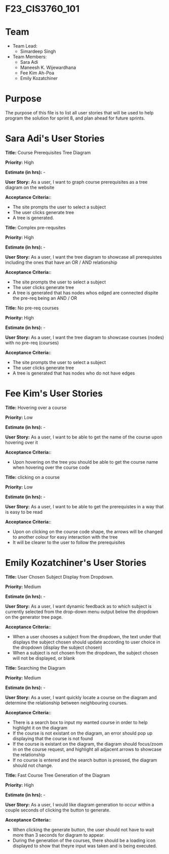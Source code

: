 # F23_CIS3760_101

# Team

-   Team Lead:
    -   Simardeep Singh
-   Team Members:
    -   Sara Adi
    -   Maneesh K. Wijewardhana
    -   Fee Kim Ah-Poa
    -   Emily Kozatchiner

# Purpose

The purpose of this file is to list all user stories that will be used to help program the solution for sprint 8, and plan ahead for future sprints.

# Sara Adi's User Stories
**Title:** Course Prerequisites Tree Diagram

**Priority:** High

**Estimate (in hrs):** -

**User Story:**  As a user, I want to graph course prerequisites as a tree diagram on the website

**Acceptance Criteria:**:

-   The site prompts the user to select a subject
-   The user clicks generate tree
-   A tree is generated.

**Title:** Complex pre-requsites

**Priority:** High

**Estimate (in hrs):** -

**User Story:**  As a user, I want the tree diagram to showcase all prerequistes including the ones that have an OR / AND relationship

**Acceptance Criteria:**:

-   The site prompts the user to select a subject
-   The user clicks generate tree
-   A tree is generated that has nodes whos edged are connected dispite the pre-req being an AND / OR

**Title:** No pre-req courses

**Priority:** High

**Estimate (in hrs):** -

**User Story:**  As a user, I want the tree diagram to showcase courses (nodes) with no pre-req (courses)

**Acceptance Criteria:**:

-   The site prompts the user to select a subject
-   The user clicks generate tree
-   A tree is generated that has nodes who do not have edges

# Fee Kim's User Stories
**Title:** Hovering over a course

**Priority:** Low

**Estimate (in hrs):** -

**User Story:**  As a user, I want to be able to get the name of the course upon hovering over it

**Acceptance Criteria:**:
-   Upon hovering on the tree you should be able to get the course name when hovering over the course code

**Title:** clicking on a course

**Priority:** Low

**Estimate (in hrs):** -

**User Story:**  As a user, I want to be able to get the prerequistes in a way that is easy to be read

**Acceptance Criteria:**:
-   Upon on clicking on the course code shape, the arrows will be changed to another colour for easy interaction with the tree
-   It will be clearer to the user to follow the prerequisites

# Emily Kozatchiner's User Stories
**Title:** User Chosen Subject Display from Dropdown.

**Priority:** Medium

**Estimate (in hrs):** -

**User Story:**  As a user, I want dynamic feedback as to which subject is currently selected from the drop-down menu output below the dropdown on the generator tree page.

**Acceptance Criteria:**:
-   When a user chooses a subject from the dropdown, the text under that displays the subject chosen should update according to user choice in the dropdown (display the subject chosen)
-   When a subject is not chosen from the dropdown, the subject chosen will not be displayed, or blank


**Title:** Searching the Diagram

**Priority:** Medium

**Estimate (in hrs):** -

**User Story:**  As a user, I want quickly locate a course on the diagram and determine the relationship between neighbouring courses.

**Acceptance Criteria:**:
-   There is a search box to input my wanted course in order to help highlight it on the diagram
-   If the course is not existant on the diagram, an error should pop up displaying that the course is not found
-   If the course is existant on the diagram, the diagram should focus/zoom in on the course request, and highlight all adjacent arrows to showcase the relationship
-   If no course is entered and the search button is pressed, the diagram should not change.

**Title:** Fast Course Tree Generation of the Diagram

**Priority:** High

**Estimate (in hrs):** -

**User Story:**  As a user, I would like diagram generation to occur within a couple seconds of clicking the button to generate.

**Acceptance Criteria:**:
-   When clicking the generate button, the user should not have to wait more than 3 seconds for diagram to appear.
-   During the generation of the courses, there should be a loading icon displayed to show that theyre input was taken and is being executed.
